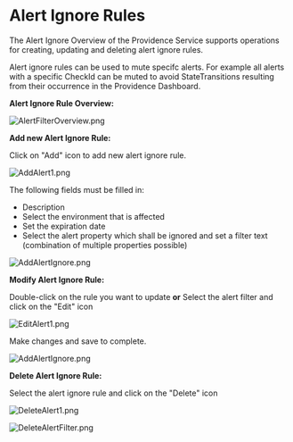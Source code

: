 # Alert Ignore Rules

The Alert Ignore Overview of the Providence Service supports operations for creating, updating and deleting alert ignore rules.

Alert ignore rules can be used to mute specifc alerts. For example all alerts with a specific CheckId can be muted to avoid StateTransitions resulting from their occurrence in the Providence Dashboard.

**Alert Ignore Rule Overview:**

![AlertFilterOverview.png](.attachments/AlertFilterOverview-fb204ab3-e112-4eef-b37f-1ed17d1ef1bd.png)

**Add new Alert Ignore Rule:**

Click on "Add" icon to add new alert ignore rule.

![AddAlert1.png](.attachments/AddAlert1-769e9467-9765-4baa-b9a3-01fab1f6df43.png)

The following fields must be filled in:
- Description
- Select the environment that is affected
- Set the expiration date 
- Select the alert property which shall be ignored and set a filter text (combination of multiple properties possible)

![AddAlertIgnore.png](.attachments/AddAlertIgnore-7b1ab023-1adf-4cd5-8561-1c16dd3a5742.png)

**Modify Alert Ignore Rule:**

Double-click on the rule you want to update **or** 
Select the alert filter and click on the "Edit" icon

![EditAlert1.png](.attachments/EditAlert1-1e0c35d0-9498-4df7-b75b-91b8f641f2f9.png)

Make changes and save to complete.

 ![AddAlertIgnore.png](.attachments/AddAlertIgnore-7b1ab023-1adf-4cd5-8561-1c16dd3a5742.png)

**Delete Alert Ignore Rule:**

Select the alert ignore rule and click on the "Delete" icon

![DeleteAlert1.png](.attachments/DeleteAlert1-492b676c-dffa-4585-9bcf-7aecd6d64e20.png)

![DeleteAlertFilter.png](.attachments/DeleteAlertFilter-f3636667-5774-4d11-888f-75a5ed451995.png)